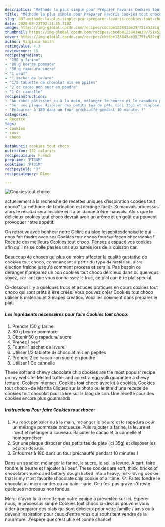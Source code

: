 ```yaml
---
description: "Méthode la plus simple pour Préparer Favoris Cookies tout choco"
title: "Méthode la plus simple pour Préparer Favoris Cookies tout choco"
slug: 807-methode-la-plus-simple-pour-preparer-favoris-cookies-tout-choco
date: 2020-08-22T02:31:35.710Z
image: https://img-global.cpcdn.com/recipes/cbcdbe123843ae39/751x532cq70/cookies-tout-choco-photo-principale-de-la-recette.jpg
thumbnail: https://img-global.cpcdn.com/recipes/cbcdbe123843ae39/751x532cq70/cookies-tout-choco-photo-principale-de-la-recette.jpg
cover: https://img-global.cpcdn.com/recipes/cbcdbe123843ae39/751x532cq70/cookies-tout-choco-photo-principale-de-la-recette.jpg
author: Virginia Smith
ratingvalue: 4.3
reviewcount: 15
recipeingredient:
- "150 g farine"
- "80 g beurre pommade"
- "50 g rapadura sucre"
- "1 oeuf"
- "1 sachet de levure"
- "1/2 tablette de chocolat mis en ppites"
- "2 cc cacao non sucr en poudre"
- "1 Cc cannelle"
recipeinstructions:
- "Au robot pâtissier ou à la main, mélanger le beurre et le rapadura pour un mélange pommade onctueuse. Puis rajouter la farine, la levure et l&#39;œuf et mélanger à nouveau. Rajouter le cacao et la cannelle et homogénéiser."
- "Sur une plaque disposer des petits tas de pâte (ici 35g) et disposer les pépites dessus."
- "Enfourner à 180 dans un four préchauffé pendant 10 minutes !"
categories:
- Recette
tags:
- cookies
- tout
- choco

katakunci: cookies tout choco 
nutrition: 132 calories
recipecuisine: French
preptime: "PT34M"
cooktime: "PT31M"
recipeyield: "3"
recipecategory: Dîner

---
```



![Cookies tout choco](https://img-global.cpcdn.com/recipes/cbcdbe123843ae39/751x532cq70/cookies-tout-choco-photo-principale-de-la-recette.jpg)

actuellement à la recherche de recettes uniques d'inspiration cookies tout choco? La méthode de fabrication est dérange facile. Si mauvais processus alors le résultat sera insipide et il a tendance à être mauvais. Alors que le délicieux cookies tout choco devrait avoir un arôme et un goût qui peuvent provoquer notre appétit.

On retrouve avec bonheur notre Céline du blog lespepitesdenoisette qui nous fait fondre avec ses Cookies tout choco fourées façon cheesecake !! Recette des meilleurs Cookies tout choco. Pensez à espacé vos cookies afin qu&#39;il ne se colle pas les uns aux autres lors de la cuisson car.

Beaucoup de choses qui plus ou moins affecter la qualité gustative de cookies tout choco, commençant à partir du type de matériau, alors élection fraîche jusqu'à comment process et sers le. Pas besoin de déranger if préparez un bon cookies tout choco délicieux dans où que vous soyez, car tant que vous connaissez le truc, ce plat can être plat spécial.


Ci-dessous il y a quelques trucs et astuces pratiques en cours cookies tout choco qui sont prêts à être créés. Vous pouvez créer Cookies tout choco utiliser 8 matériau et 3 étapes création. Voici les comment dans préparer le plat.

<!--inarticleads1-->

##### Les ingrédients nécessaires pour faire Cookies tout choco:

1. Prendre 150 g farine
1.  80 g beurre pommade
1. Obtenir 50 g rapadura/ sucre
1. Prenez 1 oeuf
1. Fournir 1 sachet de levure
1. Utiliser 1/2 tablette de chocolat mis en pépites
1. Prendre 2 cc cacao non sucré en poudre
1. Utiliser 1 Cc cannelle


These soft and chewy chocolate chip cookies are the most popular recipe on my website! Melted butter and an extra egg yolk guarantee a chewy texture. Cookies Intenses, Cookies tout choco avec kit à cookies, Cookies tout choco ~de Martha Cliquez sur la photo ou le titre d&#39;une recette de cookies tout chocolat pour la lire sur le blog de son. Une recette pour des cookies encore plus gourmands. 

<!--inarticleads2-->

##### Instructions Pour faire Cookies tout choco:

1. Au robot pâtissier ou à la main, mélanger le beurre et le rapadura pour un mélange pommade onctueuse. Puis rajouter la farine, la levure et l&#39;œuf et mélanger à nouveau. Rajouter le cacao et la cannelle et homogénéiser.
1. Sur une plaque disposer des petits tas de pâte (ici 35g) et disposer les pépites dessus.
1. Enfourner à 180 dans un four préchauffé pendant 10 minutes !


Dans un saladier, mélanger la farine, le sucre, le sel, la levure. A part, faire fondre le beurre et l&#39;ajouter à l&#39;oeuf. These cookies are soft, thick, bricks of chocolate chunks and buttery dough baked into a heavy, milk-loving cookie that is my most favorite chocolate chip cookie of all time. ♡. Faites fondre le chocolat au micro-ondes ou au bain-marie. Ce n&#39;est pas grave s&#39;il reste quelques morceaux non fondus. 


Merci d'avoir lu la recette que notre équipe a présentée sur ici. Espérer nous, le processus simple Cookies tout choco ci-dessus pouvons vous aider à préparer des plats qui sont délicieux pour votre famille / amis ou à devenir inspiration pour ceux d'entre vous qui souhaitent vendre de la nourriture. J'espère que c'est utile et bonne chance!
